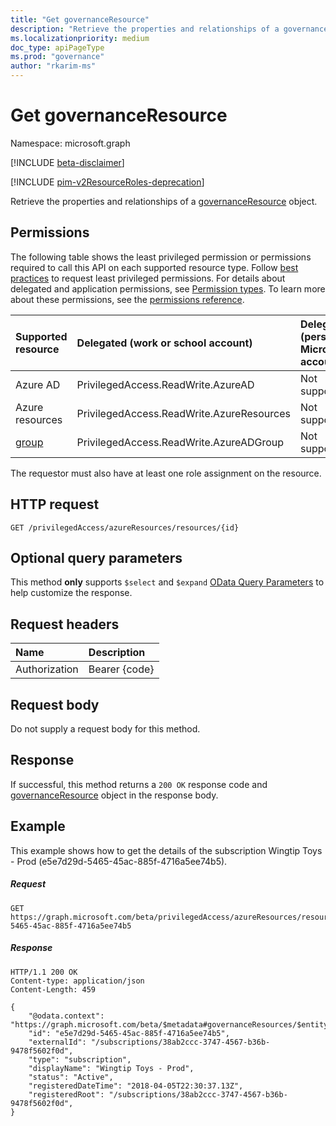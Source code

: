 ```yaml
---
title: "Get governanceResource"
description: "Retrieve the properties and relationships of a governanceResource object."
ms.localizationpriority: medium
doc_type: apiPageType
ms.prod: "governance"
author: "rkarim-ms"
---
```


# Get governanceResource

Namespace: microsoft.graph

[!INCLUDE [beta-disclaimer](../../includes/beta-disclaimer.md)]

[!INCLUDE [pim-v2ResourceRoles-deprecation](../../includes/pim-v2ResourceRoles-deprecation.md)]

Retrieve the properties and relationships of a [governanceResource](../resources/governanceresource.md) object.

## Permissions

The following table shows the least privileged permission or permissions required to call this API on each supported resource type. Follow [best practices](/graph/permissions-overview#best-practices-for-using-microsoft-graph-permissions) to request least privileged permissions. For details about delegated and application permissions, see [Permission types](/graph/permissions-overview#permission-types). To learn more about these permissions, see the [permissions reference](/graph/permissions-reference).

| Supported resource | Delegated (work or school account) | Delegated (personal Microsoft account) | Application |
|:-|:-|:-|:-|
| Azure AD | PrivilegedAccess.ReadWrite.AzureAD | Not supported. | PrivilegedAccess.Read.AzureAD |
| Azure resources | PrivilegedAccess.ReadWrite.AzureResources | Not supported. | PrivilegedAccess.Read.AzureResources |
| [group](../resources/group.md) | PrivilegedAccess.ReadWrite.AzureADGroup | Not supported. | PrivilegedAccess.Read.AzureADGroup |

The requestor must also have at least one role assignment on the resource.

## HTTP request
<!-- { "blockType": "ignored" } -->
```http
GET /privilegedAccess/azureResources/resources/{id}
```

## Optional query parameters
This method **only** supports  `$select` and `$expand` [OData Query Parameters](/graph/query-parameters) to help customize the response.

## Request headers
| Name      |Description|
|:----------|:----------|
| Authorization  | Bearer {code}|

## Request body
Do not supply a request body for this method.
## Response
If successful, this method returns a `200 OK` response code and [governanceResource](../resources/governanceresource.md) object in the response body.

## Example
This example shows how to get the details of the subscription Wingtip Toys - Prod (e5e7d29d-5465-45ac-885f-4716a5ee74b5).
<!-- {
  "blockType": "request",
  "name": "get_governanceresource"
}-->
##### Request
```http
GET https://graph.microsoft.com/beta/privilegedAccess/azureResources/resources/e5e7d29d-5465-45ac-885f-4716a5ee74b5
```
##### Response
<!-- {
  "blockType": "response",
  "truncated": false,
  "@odata.type": "microsoft.graph.governanceResource"
} -->
```http
HTTP/1.1 200 OK
Content-type: application/json
Content-Length: 459

{
    "@odata.context": "https://graph.microsoft.com/beta/$metadata#governanceResources/$entity",
    "id": "e5e7d29d-5465-45ac-885f-4716a5ee74b5",
    "externalId": "/subscriptions/38ab2ccc-3747-4567-b36b-9478f5602f0d",
    "type": "subscription",
    "displayName": "Wingtip Toys - Prod",
    "status": "Active",
    "registeredDateTime": "2018-04-05T22:30:37.13Z",
    "registeredRoot": "/subscriptions/38ab2ccc-3747-4567-b36b-9478f5602f0d",    
}
```

<!-- uuid: 8fcb5dbc-d5aa-4681-8e31-b001d5168d79
2015-10-25 14:57:30 UTC -->
<!--
{
  "type": "#page.annotation",
  "description": "Get governanceResource",
  "keywords": "",
  "section": "documentation",
  "tocPath": "",
  "suppressions": []
}
-->


